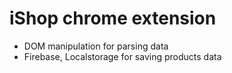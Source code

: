 # iShop chrome extension

-   DOM manipulation for parsing data
-   Firebase, Localstorage for saving products data
